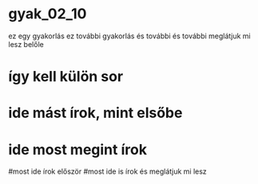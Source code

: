 # gyak_02_10
ez egy gyakorlás
ez további gyakorlás
és további
és további
meglátjuk mi lesz belőle
# így kell külön sor
# ide mást írok, mint elsőbe
# ide most megint írok
#most ide írok először
#most ide is írok és meglátjuk mi lesz
